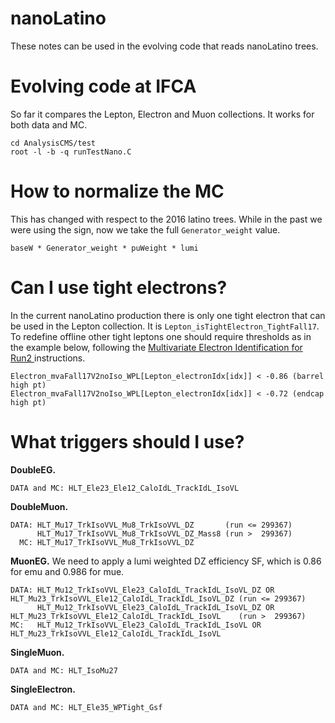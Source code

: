 # nanoLatino

These notes can be used in the evolving code that reads nanoLatino trees.


# Evolving code at IFCA

So far it compares the Lepton, Electron and Muon collections. It works for both data and MC.

    cd AnalysisCMS/test
    root -l -b -q runTestNano.C


# How to normalize the MC

This has changed with respect to the 2016 latino trees. While in the past we were using the sign, now we take the full `Generator_weight` value.

    baseW * Generator_weight * puWeight * lumi


# Can I use tight electrons?

In the current nanoLatino production there is only one tight electron that can be used in the Lepton collection. It is `Lepton_isTightElectron_TightFall17`. To redefine offline other tight leptons one should require thresholds as in the example below, following the [Multivariate Electron Identification for Run2
](https://twiki.cern.ch/twiki/bin/viewauth/CMS/MultivariateElectronIdentificationRun2) instructions.

    Electron_mvaFall17V2noIso_WPL[Lepton_electronIdx[idx]] < -0.86 (barrel high pt)
    Electron_mvaFall17V2noIso_WPL[Lepton_electronIdx[idx]] < -0.72 (endcap high pt)


# What triggers should I use?

**DoubleEG.**

    DATA and MC: HLT_Ele23_Ele12_CaloIdL_TrackIdL_IsoVL

**DoubleMuon.**

    DATA: HLT_Mu17_TrkIsoVVL_Mu8_TrkIsoVVL_DZ       (run <= 299367)
          HLT_Mu17_TrkIsoVVL_Mu8_TrkIsoVVL_DZ_Mass8 (run >  299367)
      MC: HLT_Mu17_TrkIsoVVL_Mu8_TrkIsoVVL_DZ

**MuonEG.** We need to apply a lumi weighted DZ efficiency SF, which is 0.86 for emu and 0.986 for mue.

    DATA: HLT_Mu12_TrkIsoVVL_Ele23_CaloIdL_TrackIdL_IsoVL_DZ OR HLT_Mu23_TrkIsoVVL_Ele12_CaloIdL_TrackIdL_IsoVL_DZ (run <= 299367)
          HLT_Mu12_TrkIsoVVL_Ele23_CaloIdL_TrackIdL_IsoVL_DZ OR HLT_Mu23_TrkIsoVVL_Ele12_CaloIdL_TrackIdL_IsoVL    (run >  299367)
    MC:   HLT_Mu12_TrkIsoVVL_Ele23_CaloIdL_TrackIdL_IsoVL OR HLT_Mu23_TrkIsoVVL_Ele12_CaloIdL_TrackIdL_IsoVL

**SingleMuon.**

    DATA and MC: HLT_IsoMu27

**SingleElectron.**

    DATA and MC: HLT_Ele35_WPTight_Gsf
